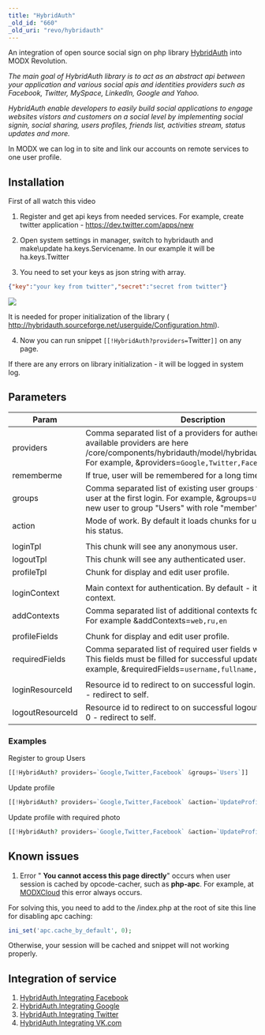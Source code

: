 ```yaml
---
title: "HybridAuth"
_old_id: "660"
_old_uri: "revo/hybridauth"
---
```


 An integration of open source social sign on php library [HybridAuth](http://hybridauth.sourceforge.net/) into MODX Revolution.

 _The main goal of HybridAuth library is to act as an abstract api between your application and various social apis and identities providers such as Facebook, Twitter, MySpace, LinkedIn, Google and Yahoo._

 _HybridAuth enable developers to easily build social applications to engage websites vistors and customers on a social level by implementing social signin, social sharing, users profiles, friends list, activities stream, status updates and more._

 In MODX we can log in to site and link our accounts on remote services to one user profile.

## Installation 

 First of all watch this video

   1. Register and get api keys from needed services. For example, create twitter application - <https://dev.twitter.com/apps/new>

 1. Open system settings in manager, switch to hybridauth and make\\update ha.keys.Servicename. In our example it will be ha.keys.Twitter

 2. You need to set your keys as json string with array.

 ``` json 
{"key":"your key from twitter","secret":"secret from twitter"}

```

 ![](/download/attachments/43417801/ha3.png?version=1&modificationDate=1356616628000)

 It is needed for proper initialization of the library ( <http://hybridauth.sourceforge.net/userguide/Configuration.html>).

 4. Now you can run snippet `[[!HybridAuth?providers=`Twitter`]]` on any page.

 If there are any errors on library initialization - it will be logged in system log. 

## Parameters 

 | Param            | Description                                                                                                                                                                                                | Default                             |
 | ---------------- | ---------------------------------------------------------------------------------------------------------------------------------------------------------------------------------------------------------- | ----------------------------------- |
 | providers        | Comma separated list of a providers for authentification. All available providers are here /core/components/hybridauth/model/hybridauth/lib/Providers/. For example, &providers=`Google,Twitter,Facebook`. | none                                |
 | rememberme       | If true, user will be remembered for a long time.                                                                                                                                                          | true                                |
 | groups           | Comma separated list of existing user groups for joining by user at the first login. For example, &groups=`Users:1` will add new user to group "Users" with role "member"                                  | none                                |
 | action           | Mode of work. By default it loads chunks for user according to his status.                                                                                                                                 | loadTpl                             |
 |                  |                                                                                                                                                                                                            |                                     |
 | loginTpl         | This chunk will see any anonymous user.                                                                                                                                                                    | tpl.HybridAuth.login                |
 | logoutTpl        | This chunk will see any authenticated user.                                                                                                                                                                | tpl.HybridAuth.logout               |
 | profileTpl       | Chunk for display and edit user profile.                                                                                                                                                                   | tpl.HybridAuth.profile              |
 |                  |                                                                                                                                                                                                            |                                     |
 | loginContext     | Main context for authentication. By default - it is current context.                                                                                                                                       | current                             |
 | addContexts      | Comma separated list of additional contexts for authentication. For example &addContexts=`web,ru,en`                                                                                                       | none                                |
 |                  |                                                                                                                                                                                                            |                                     |
 | profileFields    | Chunk for display and edit user profile.                                                                                                                                                                   | username:25,email:50,fullname:50... |
 | requiredFields   | Comma separated list of required user fields when update. This fields must be filled for successful update of profile. For example, &requiredFields=`username,fullname,email`.                             | username,email,fullname             |
 |                  |                                                                                                                                                                                                            |                                     |
 | loginResourceId  | Resource id to redirect to on successful login. By default, it is 0 - redirect to self.                                                                                                                    | 0                                   |
 | logoutResourceId | Resource id to redirect to on successful logout. By default, it is 0 - redirect to self.                                                                                                                   | 0                                   |

### Examples 

 Register to group Users

 ``` php 
[[!HybridAuth? providers=`Google,Twitter,Facebook` &groups=`Users`]]
```

 Update profile

 ``` php 
[[!HybridAuth? providers=`Google,Twitter,Facebook` &action=`UpdateProfile`]]
```

 Update profile with required photo

 ``` php 
[[!HybridAuth? providers=`Google,Twitter,Facebook` &action=`UpdateProfile` &requiredFields=`username,email,photo` &profileFields=`username,fullname,email,photo`]]
```

## Known issues 

 1. Error " **You cannot access this page directly**" occurs when user session is cached by opcode-cacher, such as **php-apc**. For example, at [MODXCloud](http://modxcloud.com) this error always occurs.

 For solving this, you need to add to the /index.php at the root of site this line for disabling apc caching:

 ``` php 
ini_set('apc.cache_by_default', 0);
```

 Otherwise, your session will be cached and snippet will not working properly.

## Integration of service 

1. [HybridAuth.Integrating Facebook](/extras/hybridauth/hybridauth.integrating-facebook)
2. [HybridAuth.Integrating Google](/extras/hybridauth/hybridauth.integrating-google)
3. [HybridAuth.Integrating Twitter](/extras/hybridauth/hybridauth.integrating-twitter)
4. [HybridAuth.Integrating VK.com](/extras/hybridauth/hybridauth.integrating-vk.com)